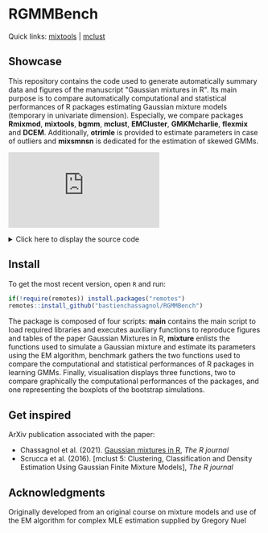 # RGMMBench

Quick links: [mixtools](https://cran.r-project.org/web/packages/mixtools/vignettes/mixtools.pdf) | [mclust](https://cran.r-project.org/web/packages/mclust/vignettes/mclust.html)

## Showcase

This repository contains the code used to generate automatically summary data and figures of the manuscript "Gaussian mixtures in R". Its main purpose is to compare 
automatically computational and statistical performances of R packages estimating Gaussian mixture models (temporary in univariate dimension). Especially, we compare 
packages  **Rmixmod**, **mixtools**, **bgmm**, **mclust**, **EMCluster**, **GMKMcharlie**, **flexmix** and **DCEM**. Additionally, **otrimle** is provided to estimate parameters in case of outliers and **mixsmnsn** is dedicated for the estimation of skewed GMMs.

![Boxplot of the estimated parameters with four overlapping and unbalanced components](https://github.com/bastienchassagnol/RGMMBench/images/four_components_unbalanced_overlapping_boxplots.pdf)

<details>
    <summary>Click here to display the source code</summary>

```R
# load useful libraries and packages
library(ggplot2)
import::from(magrittr, "%>%", .into = "operators") 
import::from(rebmix, .except = c("AIC", "BIC", "split"))
library(mclust)
library(Rmixmod)


relevant_mixture_functions <- list ("otrimle"=list(name_fonction=em_otrimle, list_params=list()),
                                    "mixsmsn"=list(name_fonction=em_mixsmsn, list_params=list()),
                                    "em R" = list(name_fonction=emnmix, list_params=list()),
                                    "Rmixmod" = list(name_fonction=em_Rmixmod, list_params=list()),
                                    "mixtools" = list(name_fonction=em_mixtools, list_params=list()),                                     
                                    "bgmm"= list(name_fonction=em_bgmm, list_params=list()),
                                    "mclust" = list(name_fonction=em_mclust, list_params=list(prior = NULL)),
                                    "EMCluster" = list(name_fonction=em_EMCluster, list_params=list()),
                                    "GMKMcharlie"=list(name_fonction=em_GMKMcharlie, list_params=list()),
                                    "flexmix"= list(name_fonction=em_flexmix, list_params=list()),
                                    "DCEM"=list(name_fonction=em_DCEM, list_params=list()))

##################################################################
##      Compare computational performances of the packages      ##
##################################################################
four_components_statistical_performances <- benchmark_distribution_parameters(mixture_functions=relevant_mixture_functions,
                                                                             sigma_values=list("high OVL"= rep(2, 4)),
                                                                             mean_values=list(c(0, 4, 8, 12)),
                                                                             proportions = list("highly unbalanced"=c(0.1, 0.7, 0.1, 0.1)),
                                                                             skewness_values = list("null skewness"=rep(0, 4),
                                                                             Nbootstrap=200,  nobservations=c(2000)))
#################################################################
##  Save results (example with the four components simulation  ##
#################################################################

# save summary scores and distributions of the bootstrap simulations
openxlsx::write.xlsx(four_components_statistical_performances$local_scores,file = "tables/four_components_local_scores.xlsx", asTable = T)
openxlsx::write.xlsx(four_components_statistical_performances$global_scores,file = "tables/four_components_global_scores.xlsx", asTable = T)
openxlsx::write.xlsx(four_components_statistical_performances$distributions,file = "tables/four_components_distributions.xlsx", asTable = T)

# save boxplots associated to the distribution of the estimates
unbalanced_overlapping_boxplots <- four_components_computational_performances$plots$`2000_observations_UR_0.9_skewness_0_OVL_0.08_prop_outliers_0`
ggsave("images/four_components_unbalanced_overlapping_boxplots.pdf", unbalanced_overlapping_boxplots,
       width = 15, height = 14,dpi = 600)
```
</details>



## Install

To get the most recent version, open `R` and run:

```R
if(!require(remotes)) install.packages("remotes")
remotes::install_github("bastienchassagnol/RGMMBench")
```

The package is composed of four scripts: **main** contains the main script to load required libraries and executes auxiliary functions to reproduce figures and tables of the paper
Gaussian Mixtures in R, **mixture** enlists the functions used to simulate a Gaussian mixture and estimate its parameters using the EM algorithm, benchmark gathers the two functions
used to compare the computational and statistical performances of R packages in learning GMMs. Finally, visualisation displays three functions, two to compare graphically the computational
performances of the packages, and one representing the boxplots of the bootstrap simulations.

## Get inspired

ArXiv publication associated with the paper:

- Chassagnol et al. (2021). [Gaussian mixtures in R](https://doi.org/10.1007/s11192-020-03690-4), *The R journal*
- Scrucca et al. (2016). [mclust 5: Clustering, Classification and Density Estimation Using Gaussian Finite Mixture Models], *The R journal*

## Acknowledgments

Originally developed from an original course on mixture models and use of the EM algorithm for complex MLE estimation supplied by Gregory Nuel
